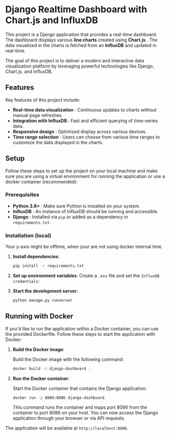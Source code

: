 # Django Realtime Dashboard with Chart.js and InfluxDB

This project is a Django application that provides a real-time dashboard. The dashboard displays various **line charts** created using  **Chart.js** . The data visualized in the charts is fetched from an **InfluxDB** and updated in real-time.

The goal of this project is to deliver a modern and interactive data visualization platform by leveraging powerful technologies like Django, Chart.js, and InfluxDB.

## Features

Key features of this project include:

* **Real-time data visualization** : Continuous updates to charts without manual page refreshes.
* **Integration with InfluxDB** : Fast and efficient querying of time-series data.
* **Responsive design** : Optimized display across various devices.
* **Time range selection** : Users can choose from various time ranges to customize the data displayed in the charts.

## Setup

Follow these steps to set up the project on your local machine and make sure you are using a virtual environment for running the application or use a docker container (recommended):

### Prerequisites

* **Python 3.8+** : Make sure Python is installed on your system.
* **InfluxDB** : An instance of InfluxDB should be running and accessible.
* **Django** : Installed via `pip` or added as a dependency in `requirements.txt`.

### Installation (local)

Your y-axis might be offtime, when your are not using docker internal time.

1. **Install dependencies**:

   ```bash
   pip install -r requirements.txt
   ```
2. **Set up environment variables**: Create a `.env` file and set the `InfluxDB credentials`:
3. **Start the development server**:

   ```bash
   python manage.py runserver 
   ```

## Running with Docker

If you'd like to run the application within a Docker container, you can use the provided Dockerfile. Follow these steps to start the application with Docker:

1. **Build the Docker image**:

   Build the Docker image with the following command:

   ```bash
   docker build -t django-dashboard .  
   ```
2. **Run the Docker container**:

   Start the Docker container that contains the Django application:

   ```bash
   docker run -p 8086:8086 django-dashboard  
   ```

   This command runs the container and maps port 8086 from the container to port 8086 on your host. You can now access the Django application through your browser or via API requests.

The application will be available at `http://localhost:8086`.
